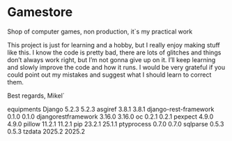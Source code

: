 # Gamestore
Shop of computer games, non production, it`s my practical work

This project is just for learning and a hobby, but I really enjoy making stuff like this.
I know the code is pretty bad, there are lots of glitches and things don’t always work right, but I’m not gonna give up on it. 
I’ll keep learning and slowly improve the code and how it runs. 
I would be very grateful if you could point out my mistakes and suggest what I should learn to correct them.

Best regards,
Mikel`

equipments
Django	5.2.3	5.2.3
asgiref	3.8.1	3.8.1
django-rest-framework	0.1.0	0.1.0
djangorestframework	3.16.0	3.16.0
oc	0.2.1	0.2.1
pexpect	4.9.0	4.9.0
pillow	11.2.1	11.2.1
pip	23.2.1	25.1.1
ptyprocess	0.7.0	0.7.0
sqlparse	0.5.3	0.5.3
tzdata	2025.2	2025.2
